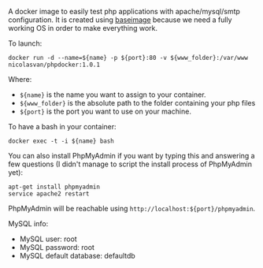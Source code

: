 
A docker image to easily test php applications with apache/mysql/smtp configuration. It is created using
[baseimage](https://github.com/phusion/baseimage-docker) because we need a fully working OS in order to make everything
work.

To launch:

    docker run -d --name=${name} -p ${port}:80 -v ${www_folder}:/var/www nicolasvan/phpdocker:1.0.1
    
Where:
    
* `${name}` is the name you want to assign to your container.
* `${www_folder}` is the absolute path to the folder containing your php files
* `${port}` is the port you want to use on your machine.

To have a bash in your container:

    docker exec -t -i ${name} bash
    
You can also install PhpMyAdmin if you want by typing this and answering a few questions (I didn't manage to script the install process of PhpMyAdmin yet):

    apt-get install phpmyadmin
    service apache2 restart
    
PhpMyAdmin will be reachable using `http://localhost:${port}/phpmyadmin`.

MySQL info:

* MySQL user: root
* MySQL password: root
* MySQL default database: defaultdb
